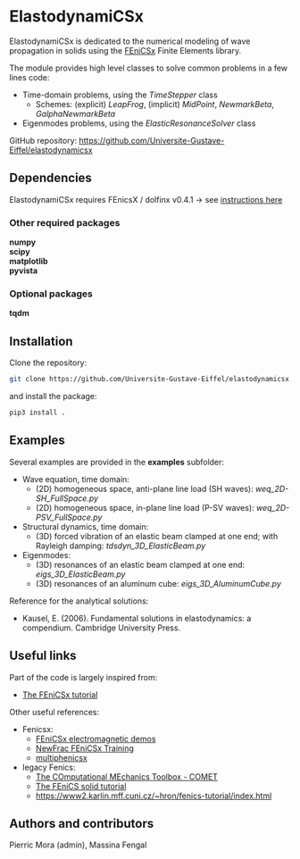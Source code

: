# ElastodynamiCSx 
ElastodynamiCSx is dedicated to the numerical modeling of wave propagation in solids using the [FEniCSx](https://fenicsproject.org/) Finite Elements library.    

The module provides high level classes to solve common problems in a few lines code:
  * Time-domain problems, using the *TimeStepper* class
    * Schemes: (explicit) *LeapFrog*, (implicit) *MidPoint*, *NewmarkBeta*, *GalphaNewmarkBeta*
  * Eigenmodes problems, using the *ElasticResonanceSolver* class

GitHub repository:
https://github.com/Universite-Gustave-Eiffel/elastodynamicsx

## Dependencies
ElastodynamiCSx requires FEnicsX / dolfinx v0.4.1 -> see [instructions here](https://github.com/FEniCS/dolfinx#installation)  

### Other required packages
**numpy**  
**scipy**  
**matplotlib**  
**pyvista**  

### Optional packages
**tqdm**

## Installation
Clone the repository:
```bash
git clone https://github.com/Universite-Gustave-Eiffel/elastodynamicsx.git
```
and install the package:
```bash
pip3 install .
```

## Examples
Several examples are provided in the **examples** subfolder:
  * Wave equation, time domain:
    * (2D) homogeneous space, anti-plane line load (SH waves): *weq_2D-SH_FullSpace.py*
    * (2D) homogeneous space, in-plane line load (P-SV waves): *weq_2D-PSV_FullSpace.py*
  * Structural dynamics, time domain:
    * (3D) forced vibration of an elastic beam clamped at one end; with Rayleigh damping: *tdsdyn_3D_ElasticBeam.py*
  * Eigenmodes:
    * (3D) resonances of an elastic beam clamped at one end: *eigs_3D_ElasticBeam.py*
    * (3D) resonances of an aluminum cube: *eigs_3D_AluminumCube.py*

Reference for the analytical solutions:
  * Kausel, E. (2006). Fundamental solutions in elastodynamics: a compendium. Cambridge University Press.

## Useful links
Part of the code is largely inspired from:
  * [The FEniCSx tutorial](https://jorgensd.github.io/dolfinx-tutorial/)

Other useful references:
  * Fenicsx:
    * [FEniCSx electromagnetic demos](https://mikics.github.io/)
    * [NewFrac FEniCSx Training](https://newfrac.gitlab.io/newfrac-fenicsx-training/index.html)
    * [multiphenicsx](https://github.com/multiphenics/multiphenicsx)
  * legacy Fenics:
    * [The COmputational MEchanics Toolbox - COMET](https://comet-fenics.readthedocs.io/en/latest/)
    * [The FEniCS solid tutorial](https://fenics-solid-tutorial.readthedocs.io/en/latest/)
    * https://www2.karlin.mff.cuni.cz/~hron/fenics-tutorial/index.html

## Authors and contributors
Pierric Mora (admin), Massina Fengal    

